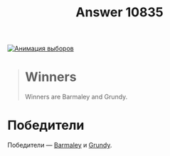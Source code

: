 ﻿---
title: "Answer 10835"
se.owner.user_id: 339283
se.owner.display_name: "nomnoms12"
se.owner.link: "https://ru.meta.stackoverflow.com/users/339283/nomnoms12"
se.answer_id: 10835
se.question_id: 10833
se.post_type: answer
se.is_accepted: False
---
<p><a href="https://www.opavote.com/results/6509808766156800/0" rel="nofollow noreferrer"><img src="https://i.stack.imgur.com/O0fYG.gif" alt="Анимация выборов" /></a></p>
<blockquote>
<h1>Winners</h1>
<p>Winners are Barmaley and Grundy.</p>
</blockquote>
<h1>Победители</h1>
<p>Победители — <a href="https://ru.stackoverflow.com/users/5648">Barmaley</a> и <a href="https://ru.stackoverflow.com/users/186999">Grundy</a>.</p>
